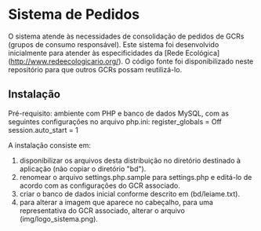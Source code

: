 ﻿Sistema de Pedidos
==================

O sistema atende às necessidades de consolidação de pedidos de GCRs (grupos de consumo responsável). Este sistema foi desenvolvido inicialmente para atender às especificidades da [Rede Ecológica] (http://www.redeecologicario.org/). O código fonte foi disponibilizado neste repositório para que outros GCRs possam reutilizá-lo.


Instalação
----------
Pré-requisito: ambiente com PHP e banco de dados MySQL, com as seguintes configurações no arquivo php.ini:
 register_globals = Off
 session.auto_start = 1

A instalação consiste em:
1) disponibilizar os arquivos desta distribuição no diretório destinado à aplicação (não copiar o diretório "bd").
2) renomear o arquivo settings.php.sample para settings.php e editá-lo de acordo com as configurações do GCR associado.
3) criar o banco de dados inicial conforme descrito em (bd/leiame.txt).
4) para alterar a imagem que aparece no cabeçalho, para uma representativa do GCR associado, alterar o arquivo (img/logo_sistema.png).

